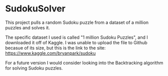 # SudokuSolver

This project pulls a random Sudoku puzzle from a dataset of a million puzzles and solves it. 

The specific dataset I used is called "1 million Sudoku Puzzles", and I downloaded it off of Kaggle.
I was unable to upload the file to Github becasue of its size, but this is the link to the site:
https://www.kaggle.com/bryanpark/sudoku

For a future version I would consider looking into the Backtracking algorithm for solving Sudoku puzzles.
